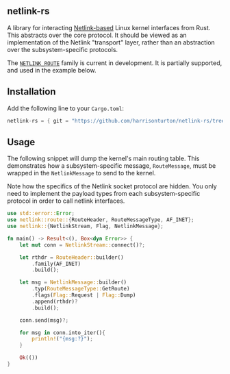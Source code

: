 ## netlink-rs

A library for interacting
[Netlink-based](https://man7.org/linux/man-pages/man7/netlink.7.html) Linux
kernel interfaces from Rust. This abstracts over the core protocol.  It should
be viewed as an implementation of the Netlink "transport" layer, rather than an
abstraction over the subsystem-specific protocols.

The [`NETLINK_ROUTE`](https://man7.org/linux/man-pages/man7/rtnetlink.7.html)
family is current in development. It is partially supported, and used in the
example below.

## Installation

Add the following line to your `Cargo.toml`:

```rust
netlink-rs = { git = "https://github.com/harrisonturton/netlink-rs/tree/main.git" }
```

## Usage

The following snippet will dump the kernel's main routing table. This
demonstrates how a subsystem-specific message, `RouteMessage`, must be wrapped
in the `NetlinkMessage` to send to the kernel.

Note how the specifics of the Netlink socket protocol are hidden. You only need
to implement the payload types from each subsystem-specific protocol in order to
call netlink interfaces.

```rust
use std::error::Error;
use netlink::route::{RouteHeader, RouteMessageType, AF_INET};
use netlink::{NetlinkStream, Flag, NetlinkMessage};

fn main() -> Result<(), Box<dyn Error>> {
    let mut conn = NetlinkStream::connect()?;

    let rthdr = RouteHeader::builder()
        .family(AF_INET)
        .build();

    let msg = NetlinkMessage::builder()
        .typ(RouteMessageType::GetRoute)
        .flags(Flag::Request | Flag::Dump)
        .append(rthdr)?
        .build();

    conn.send(msg)?;

    for msg in conn.into_iter(){
        println!("{msg:?}");
    }

    Ok(())
}
```
